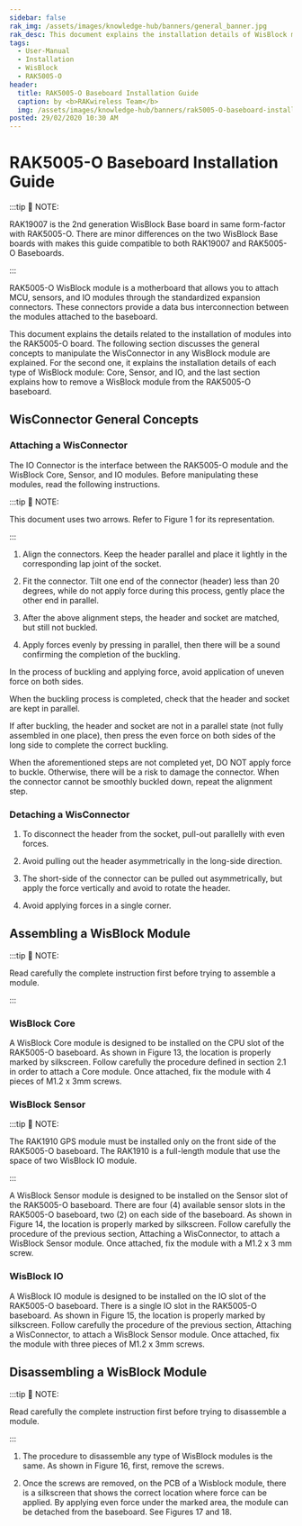 ```yaml
---
sidebar: false
rak_img: /assets/images/knowledge-hub/banners/general_banner.jpg
rak_desc: This document explains the installation details of WisBlock modules into the RAK5005-O Baseboard.
tags:
  - User-Manual
  - Installation
  - WisBlock
  - RAK5005-O
header:
  title: RAK5005-O Baseboard Installation Guide
  caption: by <b>RAKwireless Team</b>
  img: /assets/images/knowledge-hub/banners/rak5005-O-baseboard-installation-guide.jpg
posted: 29/02/2020 10:30 AM
---
```


# RAK5005-O Baseboard Installation Guide

:::tip 📝 NOTE:

RAK19007 is the 2nd generation WisBlock Base board in same form-factor with RAK5005-O. There are minor differences on the two WisBlock Base boards with makes this guide compatible to both RAK19007 and RAK5005-O Baseboards.

:::

RAK5005-O WisBlock module is a motherboard that allows you to attach  MCU, sensors, and IO modules through the standardized expansion connectors. These connectors provide a data bus interconnection between the modules attached to the baseboard.

This document explains the details related to the installation of modules into the RAK5005-O board. The following section discusses the general concepts to manipulate the WisConnector in any WisBlock module are explained. For the second one, it explains the installation details of each type of WisBlock module: Core, Sensor, and IO, and the last section explains how to remove a WisBlock module from the RAK5005-O baseboard.


## WisConnector General Concepts

### Attaching a WisConnector


The IO Connector is the interface between the RAK5005-O module and the WisBlock Core, Sensor, and IO modules. Before manipulating these modules, read the following instructions.

:::tip 📝 NOTE:

This document uses two arrows. Refer to Figure 1 for its representation.

:::

<rk-img
  src="/assets/images//knowledge-hub/learn/rak5005-o-baseboard-installation-guide/1.arrows.png"
  width="50%"
  caption="Notation within the document"
/>


1. Align the connectors. Keep the header parallel and place it lightly in the corresponding lap joint of the socket.

<rk-img
  src="/assets/images//knowledge-hub/learn/rak5005-o-baseboard-installation-guide/2.alignment.png"
  width="75%"
  caption="Alignment of WisConnector"
/>

2. Fit the connector. Tilt one end of the connector (header) less than 20 degrees, while do not apply force during this process, gently place the other end in parallel.

<rk-img
  src="/assets/images//knowledge-hub/learn/rak5005-o-baseboard-installation-guide/3.header-to-socket.png"
  width="75%"
  caption="Fit the WisConnector’s header inside of the socket"
/>

3. After the above alignment steps, the header and socket are matched, but still not buckled.

<rk-img
  src="/assets/images//knowledge-hub/learn/rak5005-o-baseboard-installation-guide/4.header-matched.png"
  width="75%"
  caption="WisConnector’s header matched inside of the socket"
/>

4. Apply forces evenly by pressing in parallel, then there will be a sound confirming the completion of the buckling.

<rk-img
  src="/assets/images//knowledge-hub/learn/rak5005-o-baseboard-installation-guide/5.buckle-the-head.png"
  width="75%"
  caption="Apply forces to buckle the heard to the socket "
/>

In the process of buckling and applying force, avoid application of uneven force on both sides.

<rk-img
  src="/assets/images//knowledge-hub/learn/rak5005-o-baseboard-installation-guide/6.uneven-forces.png"
  width="75%"
  caption="Avoid applying uneven forces "
/>

When the buckling process is completed, check that the header and socket are kept in parallel.

<rk-img
  src="/assets/images//knowledge-hub/learn/rak5005-o-baseboard-installation-guide/7.buckle-header-to-socket.png"
  width="75%"
  caption="Correct way to buckle the WisConnector’s header to the socket"
/>

If after buckling, the header and socket are not in a parallel state (not fully assembled in one place), then press the even force on both sides of the long side to complete the correct buckling.


<rk-img
  src="/assets/images//knowledge-hub/learn/rak5005-o-baseboard-installation-guide/8.not-parallel.png"
  width="75%"
  caption="WisConnector’s header is not parallel to the socket"
/>

When the aforementioned steps are not completed yet, DO NOT apply force to buckle. Otherwise, there will be a risk to damage the connector. When the connector cannot be smoothly buckled down, repeat the alignment step.


### Detaching a WisConnector

1. To disconnect the header from the socket, pull-out parallelly with even forces.


<rk-img
  src="/assets/images//knowledge-hub/learn/rak5005-o-baseboard-installation-guide/9.detach-header.png"
  width="75%"
  caption="Correct way: Applying even forces to detach the header from the socket"
/>

2. Avoid pulling out the header asymmetrically in the long-side direction.

<rk-img
  src="/assets/images//knowledge-hub/learn/rak5005-o-baseboard-installation-guide/10.wrong-way-of-detaching.png"
  width="60%"
  caption="Wrong way: Applying uneven forces to detach the header from the socket"
/>

3. The short-side of the connector can be pulled out asymmetrically, but apply the force vertically and avoid to rotate the header.


<rk-img
  src="/assets/images//knowledge-hub/learn/rak5005-o-baseboard-installation-guide/11.dont-rotate.png"
  width="60%"
  caption="Wrong way: Do not rotate the header"
/>

4. Avoid applying forces in a single corner.

<rk-img
  src="/assets/images//knowledge-hub/learn/rak5005-o-baseboard-installation-guide/12.dont-apply-force.png"
  width="55%"
  caption="Wrong way: Do not apply force in a single corner of the header"
/>

## Assembling a WisBlock Module

:::tip 📝 NOTE:

Read carefully the complete instruction first before trying to assemble a module.

:::

### WisBlock Core


A WisBlock Core module is designed to be installed on the CPU slot of the RAK5005-O baseboard. As shown in Figure 13, the location is properly marked by silkscreen. Follow carefully the procedure defined in section 2.1 in order to attach a Core module. Once attached, fix the module with 4 pieces of M1.2 x 3mm screws.


<rk-img
  src="/assets/images//knowledge-hub/learn/rak5005-o-baseboard-installation-guide/13.wisblock-core-silkscreen.png"
  width="75%"
  caption="WisBlock Core silkscreen on the RAK5005-O baseboard"
/>


### WisBlock Sensor

:::tip 📝 NOTE:

The RAK1910 GPS module must be installed only on the front side of the RAK5005-O baseboard. The RAK1910 is a full-length module that use the space of two WisBlock IO module.

:::

A WisBlock Sensor module is designed to be installed on the Sensor slot of the RAK5005-O baseboard. There are four (4) available sensor slots in the RAK5005-O baseboard, two (2) on each side of the baseboard. As shown in Figure 14, the location is properly marked by silkscreen. Follow carefully the procedure of the previous section, Attaching a WisConnector, to attach a WisBlock Sensor module. Once attached, fix the module with a M1.2 x 3 mm screw.

<rk-img
  src="/assets/images//knowledge-hub/learn/rak5005-o-baseboard-installation-guide/14.wisblock-sensor-silkscreen.png"
  width="75%"
  caption="WisBlock Sensor silkscreens on the RAK5005-O baseboard"
/>


### WisBlock IO


A WisBlock IO module is designed to be installed on the IO slot of the RAK5005-O baseboard. There is a single IO slot in the RAK5005-O baseboard. As shown in Figure 15, the location is properly marked by silkscreen. Follow carefully the procedure of the previous section, Attaching a WisConnector, to attach a WisBlock Sensor module. Once attached, fix the module with three pieces of M1.2 x 3mm screws.


<rk-img
  src="/assets/images//knowledge-hub/learn/rak5005-o-baseboard-installation-guide/15.wisbloc-io-silkscreen.png"
  width="75%"
  caption="WisBlock IO silkscreen on the RAK5005-O baseboard"
/>


## Disassembling a WisBlock Module

:::tip 📝 NOTE:

Read carefully the complete instruction first before trying to disassemble a module.

:::

1. The procedure to disassemble any type of WisBlock modules is the same. As shown in Figure 16, first, remove the screws.

<rk-img
  src="/assets/images//knowledge-hub/learn/rak5005-o-baseboard-installation-guide/16.removing-screws.png"
  width="75%"
  caption="Removing screws from the WisBlock module"
/>

2. Once the screws are removed, on the PCB of a Wisblock module, there is a silkscreen that shows the correct location where force can be applied. By applying even force under the marked area,  the module can be detached from the baseboard. See Figures 17 and 18.


<rk-img
  src="/assets/images//knowledge-hub/learn/rak5005-o-baseboard-installation-guide/17.detaching-silkscreen.png"
  width="75%"
  caption="Detaching silkscreen on the WisBlock module"
/>


<rk-img
  src="/assets/images//knowledge-hub/learn/rak5005-o-baseboard-installation-guide/18.detaching-module.png"
  width="65%"
  caption="Applying even forces on the proper location of a WisBlock module to detach the module from the baseboard"
/>

